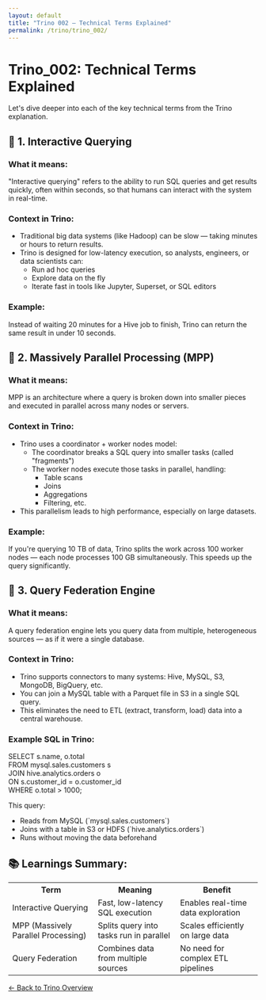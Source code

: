```yaml
---
layout: default
title: "Trino 002 – Technical Terms Explained"
permalink: /trino/trino_002/
---
```


<div class="container">
  <h1>Trino_002: Technical Terms Explained</h1>

  <div class="highlight">
    <p>Let's dive deeper into each of the key technical terms from the Trino explanation.</p>
  </div>

  <h2><span class="emoji">🔹</span> 1. Interactive Querying</h2>

  <h3>What it means:</h3>
  <p>"Interactive querying" refers to the ability to <span class="emphasis">run SQL queries and get results quickly</span>, often <span class="emphasis">within seconds</span>, so that humans can interact with the system in real-time.</p>

  <h3>Context in Trino:</h3>
  <ul>
    <li>Traditional big data systems (like Hadoop) can be slow — taking <span class="emphasis">minutes or hours</span> to return results.</li>
    <li>Trino is designed for <span class="emphasis">low-latency execution</span>, so analysts, engineers, or data scientists can:
      <ul>
        <li>Run ad hoc queries</li>
        <li>Explore data on the fly</li>
        <li>Iterate fast in tools like <span class="emphasis">Jupyter</span>, <span class="emphasis">Superset</span>, or <span class="emphasis">SQL editors</span></li>
      </ul>
    </li>
  </ul>

  <h3>Example:</h3>
  <div class="highlight">
    <p>Instead of waiting 20 minutes for a Hive job to finish, Trino can return the same result in <span class="emphasis">under 10 seconds</span>.</p>
  </div>

  <h2><span class="emoji">🔹</span> 2. Massively Parallel Processing (MPP)</h2>

  <h3>What it means:</h3>
  <p>MPP is an architecture where a query is <span class="emphasis">broken down into smaller pieces</span> and <span class="emphasis">executed in parallel across many nodes or servers</span>.</p>

  <h3>Context in Trino:</h3>
  <ul>
    <li>Trino uses a <span class="emphasis">coordinator + worker nodes model</span>:
      <ul>
        <li>The <span class="emphasis">coordinator</span> breaks a SQL query into smaller tasks (called "fragments")</li>
        <li>The <span class="emphasis">worker nodes</span> execute those tasks <span class="emphasis">in parallel</span>, handling:
          <ul>
            <li>Table scans</li>
            <li>Joins</li>
            <li>Aggregations</li>
            <li>Filtering, etc.</li>
          </ul>
        </li>
      </ul>
    </li>
    <li>This parallelism leads to <span class="emphasis">high performance</span>, especially on large datasets.</li>
  </ul>

  <h3>Example:</h3>
  <div class="highlight">
    <p>If you're querying 10 TB of data, Trino splits the work across 100 worker nodes — each node processes 100 GB simultaneously. This speeds up the query significantly.</p>
  </div>

  <h2><span class="emoji">🔹</span> 3. Query Federation Engine</h2>

  <h3>What it means:</h3>
  <p>A <span class="emphasis">query federation engine</span> lets you <span class="emphasis">query data from multiple, heterogeneous sources</span> — <span class="emphasis">as if it were a single database</span>.</p>

  <h3>Context in Trino:</h3>
  <ul>
    <li>Trino supports <span class="emphasis">connectors</span> to many systems: Hive, MySQL, S3, MongoDB, BigQuery, etc.</li>
    <li>You can <span class="emphasis">join a MySQL table with a Parquet file in S3</span> in a single SQL query.</li>
    <li>This eliminates the need to <span class="emphasis">ETL (extract, transform, load)</span> data into a central warehouse.</li>
  </ul>

  <h3>Example SQL in Trino:</h3>
  <div class="code-block">
    SELECT s.name, o.total<br>
    FROM mysql.sales.customers s<br>
    JOIN hive.analytics.orders o<br>
      ON s.customer_id = o.customer_id<br>
    WHERE o.total > 1000;
  </div>

  <p>This query:</p>
  <ul>
    <li>Reads from <span class="emphasis">MySQL</span> (`mysql.sales.customers`)</li>
    <li>Joins with a table in <span class="emphasis">S3</span> or <span class="emphasis">HDFS</span> (`hive.analytics.orders`)</li>
    <li>Runs <span class="emphasis">without moving the data beforehand</span></li>
  </ul>

  <h2><span class="section-title">📚 Learnings Summary:</span></h2>
  <table>
    <tr>
      <th>Term</th>
      <th>Meaning</th>
      <th>Benefit</th>
    </tr>
    <tr>
      <td><span class="emphasis">Interactive Querying</span></td>
      <td>Fast, low-latency SQL execution</td>
      <td>Enables real-time data exploration</td>
    </tr>
    <tr>
      <td><span class="emphasis">MPP (Massively Parallel Processing)</span></td>
      <td>Splits query into tasks run in parallel</td>
      <td>Scales efficiently on large data</td>
    </tr>
    <tr>
      <td><span class="emphasis">Query Federation</span></td>
      <td>Combines data from multiple sources</td>
      <td>No need for complex ETL pipelines</td>
    </tr>
  </table>

  <p class="text-center mt-2"><a class="back-link" href="/trino/">&larr; Back to Trino Overview</a></p>
</div>